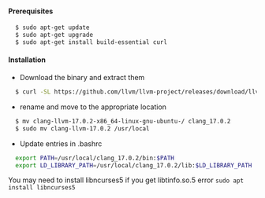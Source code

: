 
#### Prerequisites
~~~bash
  $ sudo apt-get update
  $ sudo apt-get upgrade
  $ sudo apt-get install build-essential curl
~~~

#### Installation
* Download the binary and extract them
~~~bash
  $ curl -SL https://github.com/llvm/llvm-project/releases/download/llvmorg-17.0.2/clang-llvm-17.0.2-x86_64-linux-gnu-ubuntu-22.04.tar.xz | tar -xJ -C .
~~~
* rename and move to the appropriate location
~~~bash
  $ mv clang-llvm-17.0.2-x86_64-linux-gnu-ubuntu-/ clang_17.0.2
  $ sudo mv clang-llvm-17.0.2 /usr/local
~~~
* Update entries in .bashrc
~~~bash
  export PATH=/usr/local/clang_17.0.2/bin:$PATH
  export LD_LIBRARY_PATH=/usr/local/clang_17.0.2/lib:$LD_LIBRARY_PATH
~~~

You may need to install libncurses5 if you get libtinfo.so.5 error `sudo apt install libncurses5`
